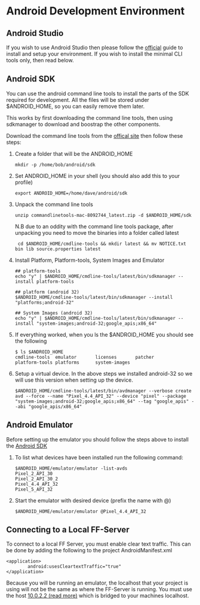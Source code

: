 # Android Development Environment

## Android Studio
If you wish to use Android Studio then please follow the [official](https://developer.android.com/studio/install) guide to install and setup your environment.
If you wish to install the minimal CLI tools only, then read below.

## Android SDK
You can use the android command line tools to install the parts of the SDK required for development.  All the files
will be stored under $ANDROID_HOME, so you can easily remove them later.  

This works by first downloading the command line tools, then using sdkmanager to download and boostrap the other components.

Download the command line tools from the [offical site](https://developer.android.com/studio) then follow these steps:

1) Create a folder that will be the ANDROID_HOME
    ```shell
   mkdir -p /home/bob/android/sdk
    ```
   
2) Set ANDROID_HOME in your shell (you should also add this to your profile)
   ```shell
   export ANDROID_HOME=/home/dave/android/sdk
   ```
   
3) Unpack the command line tools
   ```shell
   unzip commandlinetools-mac-8092744_latest.zip -d $ANDROID_HOME/sdk
   ```
   N.B due to an oddity with the command line tools package, after unpacking you need to
   move the binaries into a folder called latest
   ```shell
    cd $ANDROID_HOME/cmdline-tools && mkdir latest && mv NOTICE.txt bin lib source.properties latest
   ```
   
4) Install Platform, Platform-tools, System Images and Emulator
   ```shell
   ## platform-tools
   echo "y" | $ANDROID_HOME/cmdline-tools/latest/bin/sdkmanager --install platform-tools
   
   ## platform (android 32)
   $ANDROID_HOME/cmdline-tools/latest/bin/sdkmanager --install "platforms;android-32"
   
   ## System Images (android 32)
   echo "y" | $ANDROID_HOME/cmdline-tools/latest/bin/sdkmanager --install "system-images;android-32;google_apis;x86_64"
   ```
   
5) If everything worked, when you ls the $ANDROID_HOME you should see the following
   ```shell
   $ ls $ANDROID_HOME
   cmdline-tools  emulator       licenses       patcher        platform-tools platforms      system-images
   ```
   
6) Setup a virtual device.  In the above steps we installed android-32 so we will use this version when setting up the device.
   ```shell
   $ANDROID_HOME/cmdline-tools/latest/bin/avdmanager --verbose create avd --force --name "Pixel_4.4_API_32" --device "pixel" --package "system-images;android-32;google_apis;x86_64" --tag "google_apis" --abi "google_apis/x86_64"
   ```

## Android Emulator
Before setting up the emulator you should follow the steps above to install the [Android SDK](#Android-SDK)

1) To list what devices have been installed run the following command:
   ```shell
   $ANDROID_HOME/emulator/emulator -list-avds
   Pixel_2_API_30
   Pixel_2_API_30_2
   Pixel_4.4_API_32
   Pixel_5_API_32
   ```
   
2) Start the emulator with desired device (prefix the name with @)
   ```shell
   $ANDROID_HOME/emulator/emulator @Pixel_4.4_API_32
   ```

## Connecting to a Local FF-Server
To connect to a local FF Server, you must enable clear text traffic.
This can be done by adding the following to the project AndroidManifest.xml

```
<application>
        android:usesCleartextTraffic="true"
</application>
```

Because you will be running an emulator, the localhost that your project is using will not be the same as where the FF-Server is running.
You must use the host [10.0.2.2 (read more)](https://developer.android.com/studio/run/emulator-networking.html) which is bridged to your machines localhost.
